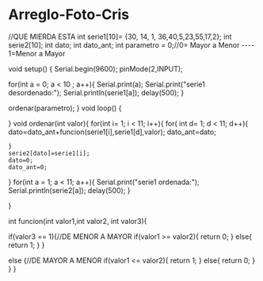 # Arreglo-Foto-Cris
//QUE MIERDA ESTA
int serie1[10]= {30, 14, 1, 36,40,5,23,55,17,2};
int serie2[10];
int dato;
int dato_ant;
int parametro = 0;//0= Mayor a Menor ---- 1=Menor a Mayor

void setup() {
Serial.begin(9600); 
pinMode(2,INPUT);
  
  for(int a = 0; a < 10 ; a++){
    Serial.print(a);
    Serial.print("serie1 desordenado:");
    Serial.println(serie1[a]);
    delay(500);
  }
  
  ordenar(parametro);
}
void loop() {
 

}
void ordenar(int valor){
    for(int i= 1; i < 11; i++){
    for( int d= 1; d < 11; d++){
      dato=dato_ant+funcion(serie1[i],serie1[d],valor); 
      dato_ant=dato;     
      
    }
    serie2[dato]=serie1[i];
    dato=0;
    dato_ant=0;
  } 
  for(int a = 1; a < 11; a++){
    Serial.print("serie1 ordenada:");
    Serial.println(serie2[a]);
    delay(500);
  }

}

int funcion(int valor1,int valor2, int valor3){
  
  if(valor3 == 1){//DE MENOR A MAYOR
    if(valor1 >= valor2){
   return 0;
  }
  else{
   return 1; 
  } 
  }
 
  else {//DE MAYOR A MENOR
    if(valor1 <= valor2){
   return 1;
  }
  else{
   return 0; 
  }
  }
}
